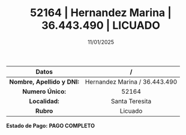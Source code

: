 ﻿---
title: 52164 | Hernandez Marina | 36.443.490 | LICUADO
date: 11/01/2025
draft: false
tags: ['santa-teresita', 'titular', 'licuado']
---

|          **Datos**          |  /  |
|:---------------------------:|:---:|
| **Nombre, Apellido y DNI:** | Hernandez Marina / 36.443.490 |
|      **Numero Único:**      | 52164 |
|        **Localidad:**       | Santa Teresita |
|          **Rubro**          | Licuado |

**Estado de Pago:** **PAGO COMPLETO**
